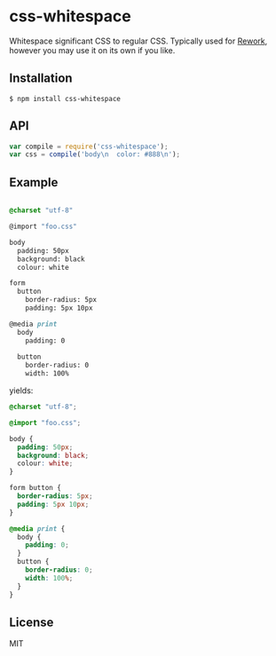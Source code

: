 
# css-whitespace

  Whitespace significant CSS to regular CSS. Typically used for [Rework](https://github.com/visionmedia/rework),
  however you may use it on its own if you like.

## Installation

```
$ npm install css-whitespace
```

## API

```js
var compile = require('css-whitespace');
var css = compile('body\n  color: #888\n');
```

## Example

```css

@charset "utf-8"

@import "foo.css"

body
  padding: 50px
  background: black
  colour: white

form
  button
    border-radius: 5px
    padding: 5px 10px

@media print
  body
    padding: 0
    
  button
    border-radius: 0
    width: 100%
```

yields:

```css
@charset "utf-8";

@import "foo.css";

body {
  padding: 50px;
  background: black;
  colour: white;
}

form button {
  border-radius: 5px;
  padding: 5px 10px;
}

@media print {
  body {
    padding: 0;
  }
  button {
    border-radius: 0;
    width: 100%;
  }
}
```

## License 

  MIT
